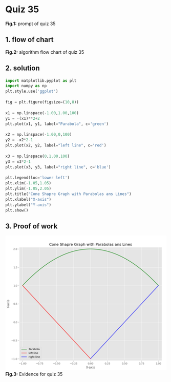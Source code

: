 # Quiz 35

**Fig.1:** prompt of quiz 35

## 1. flow of chart

**Fig.2:** algorithm flow chart of quiz 35

## 2. solution
```.py
import matplotlib.pyplot as plt
import numpy as np
plt.style.use('ggplot')

fig = plt.figure(figsize=(10,8))

x1 = np.linspace(-1.00,1.00,100)
y1 = -(x1)**2+2
plt.plot(x1, y1, label="Parabola", c='green')

x2 = np.linspace(-1.00,0,100)
y2 = -x2*2-1
plt.plot(x2, y2, label="left line", c='red')

x3 = np.linspace(0,1.00,100)
y3 = x3*2-1
plt.plot(x3, y3, label="right line", c='blue')

plt.legend(loc='lower left')
plt.xlim(-1.05,1.05)
plt.ylim(-1.05,2.05)
plt.title("Cone Shapre Graph with Parabolas ans Lines")
plt.xlabel("X-axis")
plt.ylabel("Y-axis")
plt.show()
```

## 3. Proof of work
![quiz035_evidence.png](..%2FAssets%2Fevidence%2Fquiz035_evidence.png)
**Fig.3:** Evidence for quiz 35